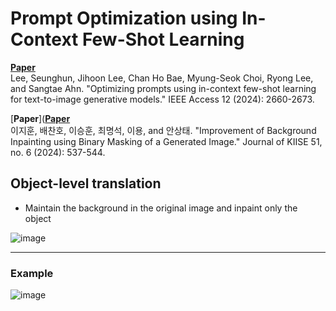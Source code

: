 # Prompt Optimization using In-Context Few-Shot Learning
[**Paper**](https://ieeexplore.ieee.org/abstract/document/10378642)<br>
Lee, Seunghun, Jihoon Lee, Chan Ho Bae, Myung-Seok Choi, Ryong Lee, and Sangtae Ahn. "Optimizing prompts using in-context few-shot learning for text-to-image generative models." IEEE Access 12 (2024): 2660-2673.

[**Paper**]([**Paper**](https://ieeexplore.ieee.org/abstract/document/10378642)<br>
이지훈, 배찬호, 이승훈, 최명석, 이용, and 안상태. "Improvement of Background Inpainting using Binary Masking of a Generated Image." Journal of KIISE 51, no. 6 (2024): 537-544.

## Object-level translation
* Maintain the background in the original image and inpaint only the object

![image](https://github.com/KNU-BrainAI/image-translation/assets/94999030/5c6e2501-9068-4eb5-9fdc-b2b5f0689925)

___
### Example
![image](https://github.com/KNU-BrainAI/image-translation/assets/94999030/0d0fb96b-8d77-4511-b951-8d1eb37b80ef)
